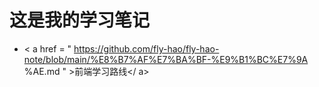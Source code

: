 # 这是我的学习笔记

- < a  href = " https://github.com/fly-hao/fly-hao-note/blob/main/%E8%B7%AF%E7%BA%BF-%E9%B1%BC%E7%9A %AE.md " >前端学习路线</ a>

